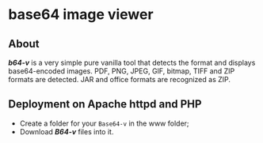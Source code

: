 # base64 image viewer

## About
***b64-v*** is a very simple pure vanilla tool that detects the format and displays base64-encoded images.
PDF, PNG, JPEG, GIF, bitmap, TIFF and ZIP formats are detected. JAR and office formats are recognized as ZIP.

## Deployment on Apache httpd and PHP
- Create a folder for your `Base64-v` in the www folder;
- Download ***B64-v*** files into it.
  
